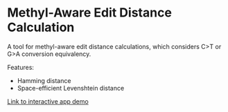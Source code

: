 # Methyl-Aware Edit Distance Calculation


A tool for methyl-aware edit distance calculations, which considers C>T or G>A conversion equivalency.

Features:

* Hamming distance
* Space-efficient Levenshtein distance


[Link to interactive app demo](https://methylaware-editdistance-demo.streamlit.app)